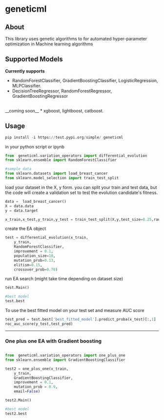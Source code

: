 # geneticml

## About
 This library uses genetic algorithms to for automated hyper-parameter optimization in Machine learning algorithms

## Supported Models 
__Currently supports__ 
* RandomForestClassifier, GradientBoostingClassifier, LogisticRegression, MLPClassifier.
* DecisionTreeRegressor, RandomForestRegressor, GradientBoostingRegressor
<br>
__coming soon__ 
* xgboost, lightboost, catboost.

## Usage 

```python
pip install -i https://test.pypi.org/simple/ geneticml
```

in your python script or ipynb

```python
from  geneticml.variation_operators import differential_evolution 
from sklearn.ensemble import RandomForestClassifier

#sample data
from sklearn.datasets import load_breast_cancer
from sklearn.model_selection import train_test_split
```

load your dataset in the X, y form. you can split your train and test data, but the code will create a validation set to test the evolution candidate's fitness.

```python
data =  load_breast_cancer()
X = data.data
y = data.target

x_train,x_test,y_train,y_test = train_test_split(X,y,test_size=0.25,random_state=45)
```

create the EA object

```python
test = differential_evolution(x_train,
	y_train, 
	RandomForestClassifier, 
	improvement = 0.1, 
	population_size=10,
	mutation_prob=0.13,
	elitism=0.15,
	crossover_prob=0.70)

```

run EA search (might take time depending on dataset size)

```python
test.Main()

#best model
test.best
```

To use the best fitted model on your test set and measure AUC score

```python
test_pred = test.best['best_fitted_model'].predict_proba(x_test)[:,1]
roc_auc_score(y_test,test_pred)
```
-----

### One plus one EA with Gradient boosting

```python

from  geneticml.variation_operators import one_plus_one
from sklearn.ensemble import GradientBoostingClassifier

test2 = one_plus_one(x_train,
	y_train, 
	GradientBoostingClassifier, 
	improvement = 0.1, 
	mutation_prob = 0.9, 
	email=False)

test2.Main()

#best model
test2.best
```


